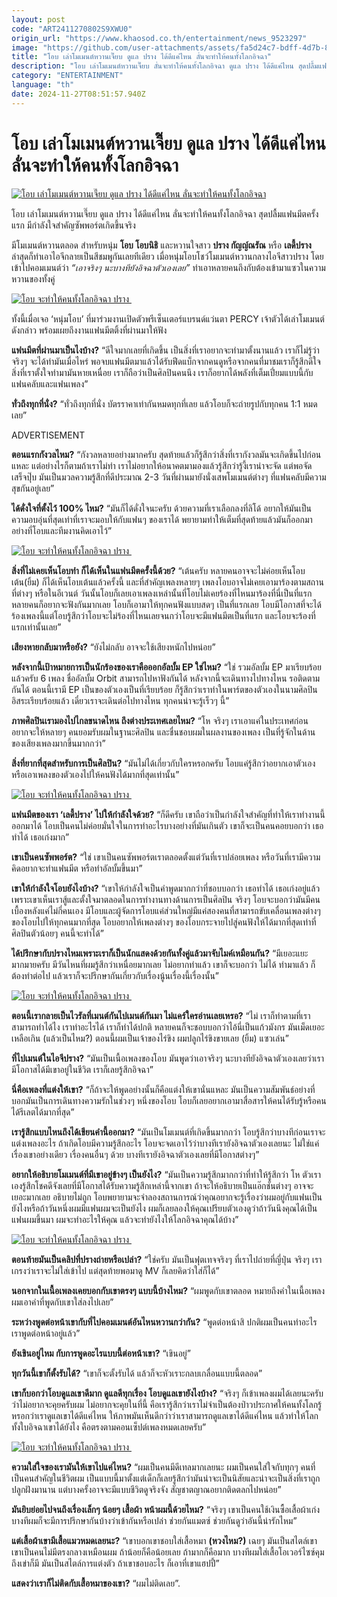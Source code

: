```yaml
---
layout: post
code: "ART2411270802S9XWU0"
origin_url: "https://www.khaosod.co.th/entertainment/news_9523297"
image: "https://github.com/user-attachments/assets/fa5d24c7-bdff-4d7b-8fe5-c5f21ab92910"
title: "โอบ เล่าโมเมนต์หวานเจี๊ยบ ดูแล ปราง ได้ดีแค่ไหน ลั่นจะทำให้คนทั้งโลกอิจฉา"
description: "โอบ เล่าโมเมนต์หวานเจี๊ยบ ลั่นจะทำให้คนทั้งโลกอิจฉา ดูแล ปราง ได้ดีแค่ไหน สุดปลื้มแฟนมีตครั้งแรก มีกำลังใจสำคัญซัพพอร์ตเกิดขึ้นจริง"
category: "ENTERTAINMENT"
language: "th"
date: 2024-11-27T08:51:57.940Z
---
```


# โอบ เล่าโมเมนต์หวานเจี๊ยบ ดูแล ปราง ได้ดีแค่ไหน ลั่นจะทำให้คนทั้งโลกอิจฉา

[![โอบ เล่าโมเมนต์หวานเจี๊ยบ ดูแล ปราง ได้ดีแค่ไหน ลั่นจะทำให้คนทั้งโลกอิจฉา](https://www.khaosod.co.th/wpapp/uploads/2024/11/oab_ladyprang-1.jpg "โอบ เล่าโมเมนต์หวานเจี๊ยบ ดูแล ปราง ได้ดีแค่ไหน ลั่นจะทำให้คนทั้งโลกอิจฉา")](https://www.khaosod.co.th/wpapp/uploads/2024/11/oab_ladyprang-1.jpg)

โอบ เล่าโมเมนต์หวานเจี๊ยบ ดูแล ปราง ได้ดีแค่ไหน ลั่นจะทำให้คนทั้งโลกอิจฉา สุดปลื้มแฟนมีตครั้งแรก มีกำลังใจสำคัญซัพพอร์ตเกิดขึ้นจริง

มีโมเมนต์หวานตลอด สำหรับหนุ่ม **โอบ โอบนิธิ** และหวานใจสาว **ปราง กัญญ์ณรัณ** หรือ **เลดี้ปราง** ล่าสุดก็ทำเอาไอจีกลายเป็นสีชมพูกันเลยทีเดียว เมื่อหนุ่มโอบโชว์โมเมนต์หวานกลางไอจีสาวปราง โดยเข้าไปคอมเมนต์ว่า _“เอาจริงๆ นะบางทียังอิจฉาตัวเองเลย”_ ทำเอาหลายคนถึงกับต้องเข้ามาแซวในความหวานของทั้งคู่

[![โอบ จะทำให้คนทั้งโลกอิจฉา ปราง ](https://www.khaosod.co.th/wpapp/uploads/2024/11/oab_ladyprang-6.jpg)](https://www.khaosod.co.th/wpapp/uploads/2024/11/oab_ladyprang-6.jpg)

ทั้งนี้เมื่อเจอ ‘หนุ่มโอบ’ ที่มาร่วมงานเปิดตัวพรีเซ็นเตอร์แบรนด์แว่นตา PERCY เจ้าตัวได้เล่าโมเมนต์ดังกล่าว พร้อมเผยถึงงานแฟนมีตติ้งที่ผ่านมาให้ฟัง

**แฟนมีตที่ผ่านมาเป็นไงบ้าง?** “ดีใจมากเลยที่เกิดขึ้น เป็นสิ่งที่เราอยากจะทำมาตั้งนานแล้ว เราก็ไม่รู้ว่าจริงๆ จะได้ทำมันเมื่อไหร่ พอจบแฟนมีตมาแล้วได้รับฟีดแบ็กจากคนดูหรือจากคนที่มาชมเราก็รู้สึกดีใจ สิ่งที่เราตั้งใจทำมามันหายเหนื่อย เราก็ถือว่าเป็นศิลปินคนนึง เราก็อยากได้พลังที่เต็มเปี่ยมแบบนี้กับแฟนคลับและแฟนเพลง”

**ทั่วถึงทุกที่นั่ง?** “ทั่วถึงทุกที่นั่ง บัตรราคาเท่ากันหมดทุกที่เลย แล้วโอบก็จะถ่ายรูปกับทุกคน 1:1 หมดเลย”

ADVERTISEMENT

**ตอนแรกกังวลไหม?** “กังวลหลายอย่างมากครับ สุดท้ายแล้วก็รู้สึกว่าสิ่งที่เรากังวลมันจะเกิดขึ้นไปก่อนแหละ แต่อย่างไรก็ตามถ้าเราไม่ทำ เราไม่อยากให้อนาคตมามองแล้วรู้สึกว่ารู้งี้เราน่าจะจัด แต่พอจัดเสร็จปุ๊บ มันเป็นมวลความรู้สึกที่ดีประมาณ 2-3 วันที่ผ่านมายังนั่งเสพโมเมนต์ต่างๆ ที่แฟนคลับมีความสุขกันอยู่เลย”

**ได้ดั่งใจที่ตั้งไว้ 100% ไหม?** “มันก็ได้ดั่งใจนะครับ ด้วยความที่เราเลือกลงที่ลิโด้ อยากให้มันเป็นความอบอุ่นที่สุดเท่าที่เราจะมอบให้กับแฟนๆ ของเราได้ พยายามทำให้เต็มที่สุดท้ายแล้วมันก็ออกมาอย่างที่โอบและทีมงานคิดเอาไว้”

[![โอบ จะทำให้คนทั้งโลกอิจฉา ปราง ](https://www.khaosod.co.th/wpapp/uploads/2024/11/oab_ladyprang-5.jpg)](https://www.khaosod.co.th/wpapp/uploads/2024/11/oab_ladyprang-5.jpg)

**สิ่งที่ไม่เคยเห็นโอบทำ ก็ได้เห็นในแฟนมีตครั้งนี้ด้วย?** “เต้นครับ หลายคนอาจจะไม่ค่อยเห็นโอบเต้น(ยิ้ม) ก็ได้เห็นโอบเต้นแล้วครั้งนี้ และที่สำคัญเพลงหลายๆ เพลงโอบอาจไม่เคยเอามาร้องตามสถานที่ต่างๆ หรือในอีเวนต์ วันนั้นโอบก็เลยเอาเพลงเหล่านั้นที่โอบไม่เคยร้องที่ไหนมาร้องที่นี่เป็นที่แรก หลายคนก็อยากจะฟังกันมากเลย โอบก็เอามาให้ทุกคนฟังแบบสดๆ เป็นที่แรกเลย โอบมีโอกาสที่จะได้ร้องเพลงนี้แต่โอบรู้สึกว่าโอบจะไม่ร้องที่ไหนเลยจนกว่าโอบจะมีแฟนมีตเป็นที่แรก และโอบจะร้องที่แรกเท่านั้นเลย”

**เสียงหายกลับมาหรือยัง?** “ยังไม่กลับ อาจจะใช้เสียงหนักไปหน่อย”

**หลังจากนี้เป้าหมายการเป็นนักร้องของเราคือออกอัลบั้ม EP ใช่ไหม?** “ใช่ รวมอัลบั้ม EP มาเรียบร้อยแล้วครับ 6 เพลง ชื่ออัลบั้ม Orbit สามารถไปหาฟังกันได้ หลังจากนี้จะเดินทางไปทางไหน รอติดตามกันได้ ตอนนี้เรามี EP เป็นของตัวเองเป็นที่เรียบร้อย ก็รู้สึกว่าเราทำในพาร์ตของตัวเองในนามศิลปินอิสระเรียบร้อยแล้ว เดี๋ยวเราจะเดินต่อไปทางไหน ทุกคนน่าจะรู้เร็วๆ นี้”

**ภาพศิลปินเรามองไปไกลขนาดไหน ถึงต่างประเทศเลยไหม?** “โห จริงๆ เราเอาแค่ในประเทศก่อน อยากจะให้หลายๆ คนยอมรับผมในฐานะศิลปิน และชื่นชอบผมในผลงานของเพลง เป็นที่รู้จักในด้านของเสียงเพลงมากขึ้นมากกว่า”

**สิ่งที่ยากที่สุดสำหรับการเป็นศิลปิน?** “มันไม่ได้เกี่ยวกับใครหรอกครับ โอบแค่รู้สึกว่าอยากเอาตัวเองหรือเอาเพลงของตัวเองไปให้คนฟังได้มากที่สุดเท่านั้น”

[![โอบ จะทำให้คนทั้งโลกอิจฉา ปราง ](https://www.khaosod.co.th/wpapp/uploads/2024/11/oab_ladyprang-4.jpg)](https://www.khaosod.co.th/wpapp/uploads/2024/11/oab_ladyprang-4.jpg)

**แฟนมีตของเรา ‘เลดี้ปราง’ ไปให้กำลังใจด้วย?** “ก็ดีครับ เขาถือว่าเป็นกำลังใจสำคัญที่ทำให้เราทำงานนี้ออกมาได้ โอบเป็นคนไม่ค่อยมั่นใจในการทำอะไรบางอย่างที่มันเกินตัว เขาก็จะเป็นคนคอยบอกว่า เธอทำได้ เธอเก่งมาก”

**เขาเป็นคนซัพพอร์ต?** “ใช่ เขาเป็นคนซัพพอร์ตเราตลอดตั้งแต่วันที่เราปล่อยเพลง หรือวันที่เรามีความคิดอยากจะทำแฟนมีต หรือทำอัลบั้มขึ้นมา”

**เขาให้กำลังใจโอบยังไงบ้าง?** “เขาให้กำลังใจเป็นคำพูดมากกว่าที่ชอบบอกว่า เธอทำได้ เธอเก่งอยู่แล้ว เพราะเขาเห็นเราสู้และตั้งใจมาตลอดในการทำงานทางด้านการเป็นศิลปิน จริงๆ โอบจะบอกว่ามันมีคนเบื้องหลังแค่ไม่กี่คนเอง มีโอบและผู้จัดการโอบแค่ส่วนใหญ่มีแค่สองคนที่สามารถขับเคลื่อนเพลงต่างๆ ของโอบไปให้ทุกคนมากที่สุด โอบอยากให้เพลงต่างๆ ของโอบกระจายไปสู่คนฟังให้ได้มากที่สุดเท่าที่ศิลปินตัวน้อยๆ คนนี้จะทำได้”

**ได้ปรึกษากับปรางไหมเพราะเราก็เป็นนักแสดงด้วยกันทั้งคู่แล้วมาจับไมค์เหมือนกัน?** “มีเยอะแยะมากมายครับ มีวันไหนที่ผมรู้สึกว่าเหนื่อยมากเลย ไม่อยากทำแล้ว เขาก็จะบอกว่า ไม่ได้ ทำมาแล้ว ก็ต้องทำต่อไป แล้วเราก็จะปรึกษากันเกี่ยวกับเรื่องนู้นเรื่องนี้เรื่องนั้น”

[![โอบ จะทำให้คนทั้งโลกอิจฉา ปราง ](https://www.khaosod.co.th/wpapp/uploads/2024/11/oab_ladyprang-2.jpg)](https://www.khaosod.co.th/wpapp/uploads/2024/11/oab_ladyprang-2.jpg)

**ตอนนี้เรากลายเป็นไวรัลที่เมนต์กันไปเมนต์กันมา ไม่แคร์ใครอ่านเลยเหรอ?** “ไม่ เราก็ทำตามที่เราสามารถทำได้ไง เราทำอะไรได้ เราก็ทำได้ปกติ หลายคนก็จะชอบบอกว่าไอ้นี่เป็นแก้วมังกร มันเม็ดเยอะเหลือเกิน (แล้วเป็นไหม?) ตอนนี้ผมเป็นเจ้าของไร่ขิง ผมปลูกไร่ขิงขายเลย (ยิ้ม) แซวเล่น”

**ที่ไปเมนต์ในไอจีปราง?** “มันเป็นเนื้อเพลงของโอบ มันพูดว่าเอาจริงๆ นะบางทียังอิจฉาตัวเองเลยว่าเรามีโอกาสได้มีเขาอยู่ในชีวิต เราก็เลยรู้สึกอิจฉา”

**นี่คือเพลงที่แต่งให้เขา?** “ก็ถ้าจะให้พูดอย่างนั้นก็คือแต่งให้เขานั่นแหละ มันเป็นความสัมพันธ์อย่างที่บอกมันเป็นการเดินทางความรักในช่วงๆ หนึ่งของโอบ โอบก็เลยอยากเอามาสื่อสารให้คนได้รับรู้หรือคนได้รีเลตได้มากที่สุด”

**เรารู้สึกแบบไหนถึงได้เขียนคำนี้ออกมา?** “มันเป็นโมเมนต์ที่เกิดขึ้นมากกว่า โอบรู้สึกว่าบางทีก่อนเราจะแต่งเพลงอะไร ถ้าเกิดโอบมีความรู้สึกอะไร โอบจะจดเอาไว้ว่าบางทีเรายังอิจฉาตัวเองเลยนะ ไม่ใช่แค่เรื่องเขาอย่างเดียว เรื่องคนอื่นๆ ด้วย บางทีเรายังอิจฉาตัวเองเลยที่มีโอกาสต่างๆ”

**อยากให้อธิบายโมเมนต์ที่มีเขาอยู่ข้างๆ เป็นยังไง?** “มันเป็นความรู้สึกมากกว่าที่ทำให้รู้สึกว่า โห ตัวเราเองรู้สึกโชคดีจังเลยที่มีโอกาสได้รับความรู้สึกเหล่านี้จากเขา ถ้าจะให้อธิบายเป็นแอ๊กชั่นต่างๆ อาจจะเยอะมากเลย อธิบายไม่ถูก โอบพยายามจะจำลองสถานการณ์ว่าคุณอยากจะรู้เรื่องว่าผมอยู่กับแฟนเป็นยังไงหรือถ้าวันหนึ่งผมมีแฟนผมจะเป็นยังไง ผมก็เลยลองให้คุณเปรียบตัวเองดูว่าถ้าวันนึงคุณได้เป็นแฟนผมขึ้นมา ผมจะทำอะไรให้คุณ แล้วจะทำยังไงให้โลกอิจฉาคุณได้บ้าง”

[![โอบ จะทำให้คนทั้งโลกอิจฉา ปราง ](https://www.khaosod.co.th/wpapp/uploads/2024/11/oab_ladyprang-3.jpg)](https://www.khaosod.co.th/wpapp/uploads/2024/11/oab_ladyprang-3.jpg)

**ตอนท้ายมันเป็นคลิปที่ปรางถ่ายหรือเปล่า?** “ใช่ครับ มันเป็นฟุตเทจจริงๆ ที่เราไปถ่ายที่ญี่ปุ่น จริงๆ เราเกรงว่าเราจะไม่ใส่เข้าไป แต่สุดท้ายพอมาดู MV ก็เลยคิดว่าใส่ก็ได้”

**นอกจากในเนื้อเพลงเคยบอกกับเขาตรงๆ แบบนี้บ้างไหม?** “ผมพูดกับเขาตลอด หมายถึงคำในเนื้อเพลง ผมเอาคำที่พูดกับเขาใส่ลงไปเลย”

**ระหว่างพูดต่อหน้าเขากับที่ไปคอมเมนต์อันไหนหวานกว่ากัน?** “พูดต่อหน้าสิ ปกติผมเป็นคนทำอะไรเราพูดต่อหน้าอยู่แล้ว”

**ยังเขินอยู่ไหม กับการพูดอะไรแบบนี้ต่อหน้าเขา?** “เขินอยู่”

**ทุกวันนี้เขาก็ตั้งรับได้?** “เขาก็จะตั้งรับได้ แล้วก็จะหัวเราะกลบเกลื่อนแบบนี้ตลอด”

**เขาก็บอกว่าโอบดูแลเขาดีมาก ดูแลดีทุกเรื่อง โอบดูแลเขายังไงบ้าง?** “จริงๆ ก็เข้าเพลงผมได้เลยนะครับว่าไม่อยากจะคุยครับผม ไม่อยากจะคุยในที่นี้ คือเรารู้สึกว่าเราไม่จำเป็นต้องป่าวประกาศให้คนทั้งโลกรู้หรอกว่าเราดูแลเขาได้ดีแค่ไหน ให้ภาพมันเห็นดีกว่าว่าเราสามารถดูแลเขาได้ดีแค่ไหน แล้วทำให้โลกทั้งใบอิจฉาเขาได้ยังไง คือตรงตามคอนเซ็ปต์เพลงหมดเลยครับ”

[![โอบ จะทำให้คนทั้งโลกอิจฉา ปราง ](https://www.khaosod.co.th/wpapp/uploads/2024/11/oab_ladyprang-7.jpg)](https://www.khaosod.co.th/wpapp/uploads/2024/11/oab_ladyprang-7.jpg)

**ความใส่ใจของเรามันให้เขาไปแค่ไหน?** “ผมเป็นคนมีดีเทลมากเลยนะ ผมเป็นคนใส่ใจกับทุกๆ คนที่เป็นคนสำคัญในชีวิตผม เป็นแบบนี้มาตั้งแต่เด็กก็เลยรู้สึกว่ามันน่าจะเป็นนิสัยและน่าจะเป็นสิ่งที่เราถูกปลูกฝังมานาน แต่บางครั้งอาจจะมีแบบชีวิตดูจริงจัง สัญชาตญาณอยากติดตลกไปหน่อย”

**มันยิบย่อยไปจนถึงเรื่องเล็กๆ น้อยๆ เสื้อผ้า หน้าผมนี้ด้วยไหม?** “จริงๆ เขาเป็นคนใช้เงินซื้อเสื้อผ้าเก่ง บางทีผมก็จะมีการปรึกษากันบ้างว่าเข้ากันหรือเปล่า ช่วยกันแมตซ์ ช่วยกันดูว่าอันนี้น่ารักไหม”

**แต่เสื้อผ้าเขามีเสื้อแมวหมดเลยนะ?** “เขาบอกเขาชอบใส่เสื้อหมา **(หวงไหม?)** เฉยๆ มันเป็นสไตล์เขา เขาเป็นคนไม่มีตรงกลางเหมือนผม ถ้าน้อยก็คือน้อยเลย ถ้ามากก็คือมาก บางทีผมใส่เสื้อโอเวอร์ไซซ์คุมถึงเข่าก็มี มันเป็นสไตล์การแต่งตัว ถ้าเขาชอบอะไร ก็เอาที่เขาแฮปปี้”

**แสดงว่าเราก็ไม่ติดกับเสื้อหมาของเขา?** “ผมไม่ติดเลย”.